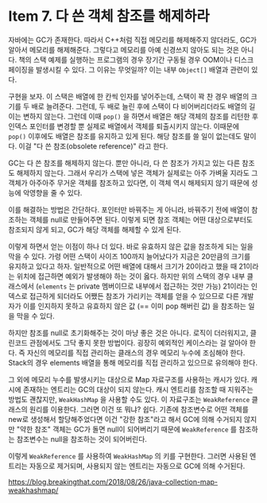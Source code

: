 # Item 7. 다 쓴 객체 참조를 해제하라

자바에는 GC가 존재한다. 따라서 C++처럼 직접 메모리를 해제해주지 않더라도, GC가 알아서 메모리를 해제해준다. 그렇다고 메모리를 아예 신경쓰지 않아도 되는 것은 아니다. 책의 스택 예제를 실행하는 프로그램의 경우 장기간 구동될 경우 OOM이나 디스크 페이징을 발생시킬 수 있다. 그 이유는 무엇일까? 이는 내부 `Object[]` 배열과 관련이 있다.

구현을 보자. 이 스택은 배열에 한 칸씩 인자를 넣어주는데, 스택이 꽉 찬 경우 배열의 크기를 두 배로 늘려준다. 그런데, 두 배로 늘린 후에 스택이 다 비어버리더라도 배열의 길이는 변하지 않는다. 그런데 이때 `pop()` 을 하면서 배열은 해당 객체의 참조를 리턴한 후 인덱스 포인터를 변경할 뿐 실제로 배열에서 객체를 퇴출시키지 않는다. 이때문에 `pop()` 이후에도 배열은 참조를 유지하고 있게 된다. 해당 참조를 쓸 일이 없는데도 말이다. 이걸 "다 쓴 참조(obsolete reference)" 라고 한다.

GC는 다 쓴 참조를 해제하지 않는다. 뿐만 아니라, 다 쓴 참조가 가지고 있는 다른 참조도 해제하지 않는다. 그래서 우리가 스택에 넣은 객체가 실제로는 아주 가벼울 지라도 그 객체가 아주아주 무거운 객체를 참조하고 있다면, 이 객체 역시 해제되지 않기 때문에 성능에 악영향을 줄 수 있다.

이를 해결하는 방법은 간단하다. 포인터만 바꿔주는 게 아니라, 바꿔주기 전에 배열이 참조하는 객체를 null로 만들어주면 된다. 이렇게 되면 참조 객체는 어떤 대상으로부터도 참조되지 않게 되고, GC가 해당 객체를 해제할 수 있게 된다.

이렇게 하면서 얻는 이점이 하나 더 있다. 바로 유효하지 않은 값을 참조하게 되는 일을 막을 수 있다. 가령 어떤 스택이 사이즈 100까지 늘어났다가 지금은 20만큼의 크기를 유지하고 있다고 하자. 일반적으로 어떤 배열에 대해서 크기가 20이라고 했을 때 21이라는 위치에 접근하면 예외가 발생해야 하는 것이 옳다. 하지만 위의 스택의 경우 내부 클래스에서 (`elements` 는 private 멤버이므로 내부에서 접근하는 것만 가능) 21이라는 인덱스로 접근하게 되더라도 어쨌든 참조가 가리키는 객체를 얻을 수 있으므로 다른 개발자가 이를 인지하지 못하고 유효하지 않은 값 (== 이미 pop 해버린 값) 을 참조하는 일을 막을 수 있다.

하지만 참조를 null로 초기화해주는 것이 마냥 좋은 것은 아니다. 로직이 더러워지고, 클린코드 관점에서도 그닥 좋지 못한 방법이다. 굉장히 예외적인 케이스라는 걸 알아야 한다. 즉 자신의 메모리를 직접 관리하는 클래스의 경우 메모리 누수에 조심해야 한다. Stack의 경우 elements 배열을 통해 메모리를 직접 관리하고 있으므로 유의해야 한다.

그 외에 메모리 누수를 발생시키는 대상으로 Map 자료구조를 사용하는 캐시가 있다. 캐시에 존재하는 엔트리는 GC의 대상이 되지 않는다. 캐시 엔트리를 참조할 때 지워주는 방법도 괜찮지만, `WeakHashMap` 을 사용할 수도 있다. 이 자료구조는 `WeakReference` 클래스의 원리를 이용한다. 그러면 이건 또 뭐냐? 쉽다. 기존에 참조변수로 어떤 객체를 new로 생성해서 할당해주었다면 이건 "강한 참조"라고 해서 GC에 의해 수거되지 않지만 "약한 참조" 객체는 GC가 돌면 null이 되어버리기 때문에 `WeakReference` 를 참조하는 참조변수는 null을 참조하는 것이 되어버린다.

이렇게 `WeakReference` 를 사용하여 `WeakHashMap` 의 키를 구현한다. 그러면 사용된 엔트리는 자동으로 제거되며, 사용되지 않는 엔트리는 자동으로 GC에 의해 수거된다.

https://blog.breakingthat.com/2018/08/26/java-collection-map-weakhashmap/